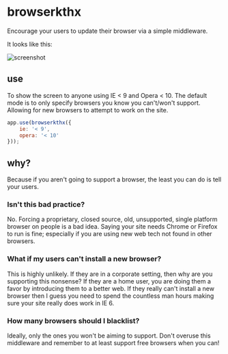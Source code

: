 # browserkthx

Encourage your users to update their browser via a simple middleware.

It looks like this:

![screenshot](http://f.cl.ly/items/3R0i351x0Z3R342D401y/browser-kthx.png)

## use

To show the screen to anyone using IE < 9 and Opera < 10. The default mode is to only specify browsers you know you can't/won't support. Allowing for new browsers to attempt to work on the site.

```javascript
app.use(browserkthx({
    ie: '< 9',
    opera: '< 10'
}));
```

## why?

Because if you aren't going to support a browser, the least you can do is tell your users.

### Isn't this bad practice?

No. Forcing a proprietary, closed source, old, unsupported, single platform browser on people is a bad idea. Saying your site needs Chrome or Firefox to run is fine; especially if you are using new web tech not found in other browsers.

### What if my users can't install a new browser?

This is highly unlikely. If they are in a corporate setting, then why are you supporting this nonsense? If they are a home user, you are doing them a favor by introducing them to a better web. If they really can't install a new browser then I guess you need to spend the countless man hours making sure your site really does work in IE 6.

### How many browsers should I blacklist?

Ideally, only the ones you won't be aiming to support. Don't overuse this middleware and remember to at least support free browsers when you can!
